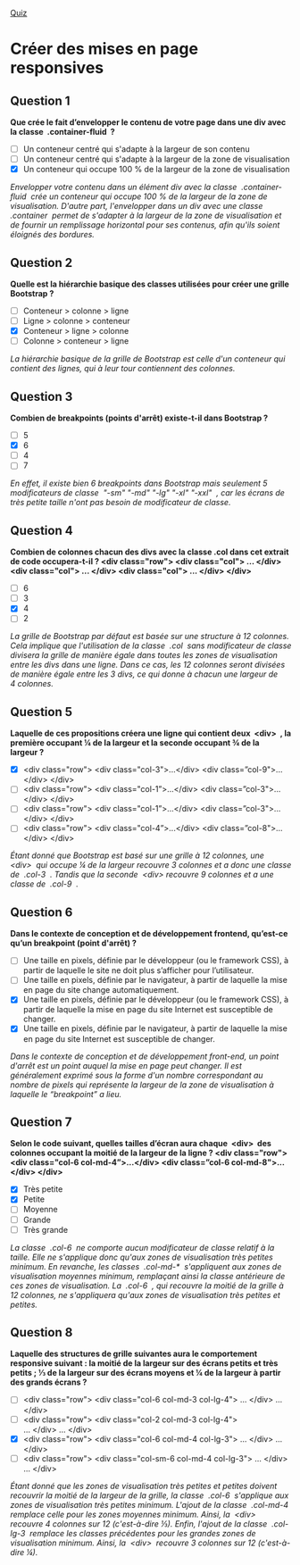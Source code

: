 [Quiz](https://openclassrooms.com/en/courses/7542506-creez-des-sites-web-responsives-avec-bootstrap-5/exercises/4292)
# Créer des mises en page responsives

## Question 1
**Que crée le fait d’envelopper le contenu de votre page dans une div avec la classe  .container-fluid  ?**
- [ ] Un conteneur centré qui s'adapte à la largeur de son contenu
- [ ] Un conteneur centré qui s'adapte à la largeur de la zone de visualisation
- [x] Un conteneur qui occupe 100 % de la largeur de la zone de visualisation

_Envelopper votre contenu dans un élément div avec la classe  .container-fluid  crée un conteneur qui occupe 100 % de la largeur de la zone de visualisation. D'autre part, l'envelopper dans un div avec une classe  .container  permet de s'adapter à la largeur de la zone de visualisation et de fournir un remplissage horizontal pour ses contenus, afin qu'ils soient éloignés des bordures._

## Question 2
**Quelle est la hiérarchie basique des classes utilisées pour créer une grille Bootstrap ?**
- [ ] Conteneur &gt; colonne &gt; ligne
- [ ] Ligne &gt; colonne &gt; conteneur
- [x] Conteneur &gt; ligne &gt; colonne
- [ ] Colonne &gt; conteneur &gt; ligne

_La hiérarchie basique de la grille de Bootstrap est celle d'un conteneur qui contient des lignes, qui à leur tour contiennent des colonnes._

## Question 3
**Combien de breakpoints (points d'arrêt) existe-t-il dans Bootstrap ?**
- [ ] 5
- [x] 6
- [ ] 4
- [ ] 7

_En effet, il existe bien 6 breakpoints dans Bootstrap mais seulement 5 modificateurs de classe  "-sm" "-md" "-lg" "-xl" "-xxl"  , car les écrans de très petite taille n'ont pas besoin de modificateur de classe._

## Question 4
**Combien de colonnes chacun des divs avec la classe .col dans cet extrait de code occupera-t-il ?
&lt;div class="row"&gt;
   &lt;div class="col"&gt;
   ...
   &lt;/div&gt;
   &lt;div class="col"&gt;
   ...
   &lt;/div&gt;
   &lt;div class="col"&gt;
   ...
   &lt;/div&gt;
&lt;/div&gt;**
- [ ] 6
- [ ] 3
- [x] 4
- [ ] 2

_La grille de Bootstrap par défaut est basée sur une structure à 12 colonnes. Cela implique que l'utilisation de la classe  .col  sans modificateur de classe divisera la grille de manière égale dans toutes les zones de visualisation entre les divs dans une ligne. Dans ce cas, les 12 colonnes seront divisées de manière égale entre les 3 divs, ce qui donne à chacun une largeur de 4 colonnes._

## Question 5
**Laquelle de ces propositions créera une ligne qui contient deux  &lt;div&gt;  , la première occupant ¼ de la largeur et la seconde occupant ¾ de la largeur ?**
- [x] &lt;div class="row"&gt;
   &lt;div class="col-3"&gt;...&lt;/div&gt;
   &lt;div class=”col-9"&gt;...&lt;/div&gt;
&lt;/div&gt;
- [ ] &lt;div class="row"&gt;
   &lt;div class="col-1”&gt;...&lt;/div&gt;
   &lt;div class=”col-3"&gt;...&lt;/div&gt;
&lt;/div&gt;
- [ ] &lt;div class="row"&gt;
   &lt;div class="col-1”&gt;...&lt;/div&gt;
   &lt;div class=”col-3"&gt;...&lt;/div&gt;
&lt;/div&gt;
- [ ] &lt;div class="row"&gt;
   &lt;div class="col-4”&gt;...&lt;/div&gt;
   &lt;div class=”col-8"&gt;...&lt;/div&gt;
&lt;/div&gt;

_Étant donné que Bootstrap est basé sur une grille à 12 colonnes, une  &lt;div&gt;  qui occupe ¼ de la largeur recouvre 3 colonnes et a donc une classe de  .col-3  . Tandis que la seconde  &lt;div&gt; recouvre 9 colonnes et a une classe de  .col-9  ._

## Question 6
**Dans le contexte de conception et de développement frontend, qu’est-ce qu’un breakpoint (point d'arrêt) ?**
- [ ] Une taille en pixels, définie par le développeur (ou le framework CSS), à partir de laquelle le site ne doit plus s’afficher pour l’utilisateur.
- [ ] Une taille en pixels, définie par le navigateur, à partir de laquelle la mise en page du site change automatiquement.
- [x] Une taille en pixels, définie par le développeur (ou le framework CSS), à partir de laquelle la mise en page du site Internet est susceptible de changer.
- [x] Une taille en pixels, définie par le navigateur, à partir de laquelle la mise en page du site Internet est susceptible de changer.

_Dans le contexte de conception et de développement front-end, un point d'arrêt est un point auquel la mise en page peut changer. Il est généralement exprimé sous la forme d'un nombre correspondant au nombre de pixels qui représente la largeur de la zone de visualisation à laquelle le “breakpoint” a lieu._

## Question 7
**Selon le code suivant, quelles tailles d’écran aura chaque  &lt;div&gt;  des colonnes occupant la moitié de la largeur de la ligne ?
&lt;div class="row"&gt;
   &lt;div class="col-6 col-md-4”&gt;...&lt;/div&gt;
   &lt;div class=”col-6 col-md-8"&gt;...&lt;/div&gt;
&lt;/div&gt;**
- [x] Très petite
- [x] Petite
- [ ] Moyenne
- [ ] Grande
- [ ] Très grande

_La classe  .col-6  ne comporte aucun modificateur de classe relatif à la taille. Elle ne s'applique donc qu'aux zones de visualisation très petites minimum. En revanche, les classes  .col-md-*  s'appliquent aux zones de visualisation moyennes minimum, remplaçant ainsi la classe antérieure de ces zones de visualisation. La  .col-6  , qui recouvre la moitié de la grille à 12 colonnes, ne s'appliquera qu'aux zones de visualisation très petites et petites._

## Question 8
**Laquelle des structures de grille suivantes aura le comportement responsive suivant : la moitié de la largeur sur des écrans petits et très petits ; ⅓ de la largeur sur des écrans moyens et ¼ de la largeur à partir des grands écrans ?**
- [ ] &lt;div class="row"&gt;
   &lt;div class="col-6 col-md-3 col-lg-4"&gt;
   …
   &lt;/div&gt;
   …
&lt;/div&gt;
- [ ] &lt;div class="row"&gt;
   &lt;div class="col-2 col-md-3 col-lg-4"&gt;  
   …
   &lt;/div&gt;
   …
&lt;/div&gt;
- [x] &lt;div class="row"&gt;
   &lt;div class="col-6 col-md-4 col-lg-3"&gt;
   …
   &lt;/div&gt;
   …
&lt;/div&gt;
- [ ] &lt;div class="row"&gt;
   &lt;div class="col-sm-6 col-md-4 col-lg-3"&gt;
   …
   &lt;/div&gt;
   …
&lt;/div&gt;

_Étant donné que les zones de visualisation très petites et petites doivent recouvrir la moitié de la largeur de la grille, la classe  .col-6  s'applique aux zones de visualisation très petites minimum. L'ajout de la classe  .col-md-4  remplace celle pour les zones moyennes minimum. Ainsi, la  &lt;div&gt;  recouvre 4 colonnes sur 12 (c'est-à-dire ⅓). Enfin, l'ajout de la classe  .col-lg-3  remplace les classes précédentes pour les grandes zones de visualisation minimum. Ainsi, la  &lt;div&gt;  recouvre 3 colonnes sur 12 (c'est-à-dire ¼)._